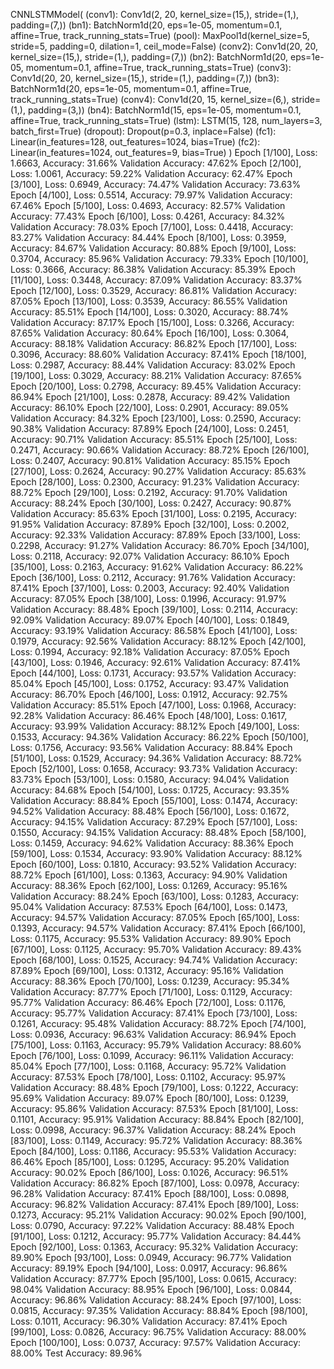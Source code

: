 CNNLSTMModel(
  (conv1): Conv1d(2, 20, kernel_size=(15,), stride=(1,), padding=(7,))
  (bn1): BatchNorm1d(20, eps=1e-05, momentum=0.1, affine=True, track_running_stats=True)
  (pool): MaxPool1d(kernel_size=5, stride=5, padding=0, dilation=1, ceil_mode=False)
  (conv2): Conv1d(20, 20, kernel_size=(15,), stride=(1,), padding=(7,))
  (bn2): BatchNorm1d(20, eps=1e-05, momentum=0.1, affine=True, track_running_stats=True)
  (conv3): Conv1d(20, 20, kernel_size=(15,), stride=(1,), padding=(7,))
  (bn3): BatchNorm1d(20, eps=1e-05, momentum=0.1, affine=True, track_running_stats=True)
  (conv4): Conv1d(20, 15, kernel_size=(6,), stride=(1,), padding=(3,))
  (bn4): BatchNorm1d(15, eps=1e-05, momentum=0.1, affine=True, track_running_stats=True)
  (lstm): LSTM(15, 128, num_layers=3, batch_first=True)
  (dropout): Dropout(p=0.3, inplace=False)
  (fc1): Linear(in_features=128, out_features=1024, bias=True)
  (fc2): Linear(in_features=1024, out_features=9, bias=True)
)
Epoch [1/100], Loss: 1.6663, Accuracy: 31.66%
Validation Accuracy: 47.62%
Epoch [2/100], Loss: 1.0061, Accuracy: 59.22%
Validation Accuracy: 62.47%
Epoch [3/100], Loss: 0.6949, Accuracy: 74.47%
Validation Accuracy: 73.63%
Epoch [4/100], Loss: 0.5514, Accuracy: 79.97%
Validation Accuracy: 67.46%
Epoch [5/100], Loss: 0.4693, Accuracy: 82.57%
Validation Accuracy: 77.43%
Epoch [6/100], Loss: 0.4261, Accuracy: 84.32%
Validation Accuracy: 78.03%
Epoch [7/100], Loss: 0.4418, Accuracy: 83.27%
Validation Accuracy: 84.44%
Epoch [8/100], Loss: 0.3959, Accuracy: 84.67%
Validation Accuracy: 80.88%
Epoch [9/100], Loss: 0.3704, Accuracy: 85.96%
Validation Accuracy: 79.33%
Epoch [10/100], Loss: 0.3666, Accuracy: 86.38%
Validation Accuracy: 85.39%
Epoch [11/100], Loss: 0.3448, Accuracy: 87.09%
Validation Accuracy: 83.37%
Epoch [12/100], Loss: 0.3529, Accuracy: 86.81%
Validation Accuracy: 87.05%
Epoch [13/100], Loss: 0.3539, Accuracy: 86.55%
Validation Accuracy: 85.51%
Epoch [14/100], Loss: 0.3020, Accuracy: 88.74%
Validation Accuracy: 87.17%
Epoch [15/100], Loss: 0.3266, Accuracy: 87.65%
Validation Accuracy: 80.64%
Epoch [16/100], Loss: 0.3064, Accuracy: 88.18%
Validation Accuracy: 86.82%
Epoch [17/100], Loss: 0.3096, Accuracy: 88.60%
Validation Accuracy: 87.41%
Epoch [18/100], Loss: 0.2987, Accuracy: 88.44%
Validation Accuracy: 83.02%
Epoch [19/100], Loss: 0.3029, Accuracy: 88.21%
Validation Accuracy: 87.65%
Epoch [20/100], Loss: 0.2798, Accuracy: 89.45%
Validation Accuracy: 86.94%
Epoch [21/100], Loss: 0.2878, Accuracy: 89.42%
Validation Accuracy: 86.10%
Epoch [22/100], Loss: 0.2901, Accuracy: 89.05%
Validation Accuracy: 84.32%
Epoch [23/100], Loss: 0.2590, Accuracy: 90.38%
Validation Accuracy: 87.89%
Epoch [24/100], Loss: 0.2451, Accuracy: 90.71%
Validation Accuracy: 85.51%
Epoch [25/100], Loss: 0.2471, Accuracy: 90.66%
Validation Accuracy: 88.72%
Epoch [26/100], Loss: 0.2407, Accuracy: 90.81%
Validation Accuracy: 85.15%
Epoch [27/100], Loss: 0.2624, Accuracy: 90.27%
Validation Accuracy: 85.63%
Epoch [28/100], Loss: 0.2300, Accuracy: 91.23%
Validation Accuracy: 88.72%
Epoch [29/100], Loss: 0.2192, Accuracy: 91.70%
Validation Accuracy: 88.24%
Epoch [30/100], Loss: 0.2427, Accuracy: 90.87%
Validation Accuracy: 85.63%
Epoch [31/100], Loss: 0.2195, Accuracy: 91.95%
Validation Accuracy: 87.89%
Epoch [32/100], Loss: 0.2002, Accuracy: 92.33%
Validation Accuracy: 87.89%
Epoch [33/100], Loss: 0.2298, Accuracy: 91.27%
Validation Accuracy: 86.70%
Epoch [34/100], Loss: 0.2118, Accuracy: 92.07%
Validation Accuracy: 86.10%
Epoch [35/100], Loss: 0.2163, Accuracy: 91.62%
Validation Accuracy: 86.22%
Epoch [36/100], Loss: 0.2112, Accuracy: 91.76%
Validation Accuracy: 87.41%
Epoch [37/100], Loss: 0.2003, Accuracy: 92.40%
Validation Accuracy: 87.05%
Epoch [38/100], Loss: 0.1996, Accuracy: 91.97%
Validation Accuracy: 88.48%
Epoch [39/100], Loss: 0.2114, Accuracy: 92.09%
Validation Accuracy: 89.07%
Epoch [40/100], Loss: 0.1849, Accuracy: 93.19%
Validation Accuracy: 86.58%
Epoch [41/100], Loss: 0.1979, Accuracy: 92.56%
Validation Accuracy: 88.12%
Epoch [42/100], Loss: 0.1994, Accuracy: 92.18%
Validation Accuracy: 87.05%
Epoch [43/100], Loss: 0.1946, Accuracy: 92.61%
Validation Accuracy: 87.41%
Epoch [44/100], Loss: 0.1731, Accuracy: 93.57%
Validation Accuracy: 85.04%
Epoch [45/100], Loss: 0.1752, Accuracy: 93.47%
Validation Accuracy: 86.70%
Epoch [46/100], Loss: 0.1912, Accuracy: 92.75%
Validation Accuracy: 85.51%
Epoch [47/100], Loss: 0.1968, Accuracy: 92.28%
Validation Accuracy: 86.46%
Epoch [48/100], Loss: 0.1617, Accuracy: 93.99%
Validation Accuracy: 88.12%
Epoch [49/100], Loss: 0.1533, Accuracy: 94.36%
Validation Accuracy: 86.22%
Epoch [50/100], Loss: 0.1756, Accuracy: 93.56%
Validation Accuracy: 88.84%
Epoch [51/100], Loss: 0.1529, Accuracy: 94.36%
Validation Accuracy: 88.72%
Epoch [52/100], Loss: 0.1658, Accuracy: 93.73%
Validation Accuracy: 83.73%
Epoch [53/100], Loss: 0.1580, Accuracy: 94.04%
Validation Accuracy: 84.68%
Epoch [54/100], Loss: 0.1725, Accuracy: 93.35%
Validation Accuracy: 88.84%
Epoch [55/100], Loss: 0.1474, Accuracy: 94.52%
Validation Accuracy: 88.48%
Epoch [56/100], Loss: 0.1672, Accuracy: 94.15%
Validation Accuracy: 87.29%
Epoch [57/100], Loss: 0.1550, Accuracy: 94.15%
Validation Accuracy: 88.48%
Epoch [58/100], Loss: 0.1459, Accuracy: 94.62%
Validation Accuracy: 88.36%
Epoch [59/100], Loss: 0.1534, Accuracy: 93.90%
Validation Accuracy: 88.12%
Epoch [60/100], Loss: 0.1810, Accuracy: 93.52%
Validation Accuracy: 88.72%
Epoch [61/100], Loss: 0.1363, Accuracy: 94.90%
Validation Accuracy: 88.36%
Epoch [62/100], Loss: 0.1269, Accuracy: 95.16%
Validation Accuracy: 88.24%
Epoch [63/100], Loss: 0.1283, Accuracy: 95.04%
Validation Accuracy: 87.53%
Epoch [64/100], Loss: 0.1473, Accuracy: 94.57%
Validation Accuracy: 87.05%
Epoch [65/100], Loss: 0.1393, Accuracy: 94.57%
Validation Accuracy: 87.41%
Epoch [66/100], Loss: 0.1175, Accuracy: 95.53%
Validation Accuracy: 89.90%
Epoch [67/100], Loss: 0.1125, Accuracy: 95.70%
Validation Accuracy: 89.43%
Epoch [68/100], Loss: 0.1525, Accuracy: 94.74%
Validation Accuracy: 87.89%
Epoch [69/100], Loss: 0.1312, Accuracy: 95.16%
Validation Accuracy: 88.36%
Epoch [70/100], Loss: 0.1239, Accuracy: 95.34%
Validation Accuracy: 87.77%
Epoch [71/100], Loss: 0.1129, Accuracy: 95.77%
Validation Accuracy: 86.46%
Epoch [72/100], Loss: 0.1176, Accuracy: 95.77%
Validation Accuracy: 87.41%
Epoch [73/100], Loss: 0.1261, Accuracy: 95.48%
Validation Accuracy: 88.72%
Epoch [74/100], Loss: 0.0936, Accuracy: 96.63%
Validation Accuracy: 86.94%
Epoch [75/100], Loss: 0.1163, Accuracy: 95.79%
Validation Accuracy: 88.60%
Epoch [76/100], Loss: 0.1099, Accuracy: 96.11%
Validation Accuracy: 85.04%
Epoch [77/100], Loss: 0.1168, Accuracy: 95.72%
Validation Accuracy: 87.53%
Epoch [78/100], Loss: 0.1102, Accuracy: 95.97%
Validation Accuracy: 88.48%
Epoch [79/100], Loss: 0.1222, Accuracy: 95.69%
Validation Accuracy: 89.07%
Epoch [80/100], Loss: 0.1239, Accuracy: 95.86%
Validation Accuracy: 87.53%
Epoch [81/100], Loss: 0.1101, Accuracy: 95.91%
Validation Accuracy: 88.84%
Epoch [82/100], Loss: 0.0998, Accuracy: 96.37%
Validation Accuracy: 88.24%
Epoch [83/100], Loss: 0.1149, Accuracy: 95.72%
Validation Accuracy: 88.36%
Epoch [84/100], Loss: 0.1186, Accuracy: 95.53%
Validation Accuracy: 86.46%
Epoch [85/100], Loss: 0.1295, Accuracy: 95.20%
Validation Accuracy: 90.02%
Epoch [86/100], Loss: 0.1026, Accuracy: 96.51%
Validation Accuracy: 86.82%
Epoch [87/100], Loss: 0.0978, Accuracy: 96.28%
Validation Accuracy: 87.41%
Epoch [88/100], Loss: 0.0898, Accuracy: 96.82%
Validation Accuracy: 87.41%
Epoch [89/100], Loss: 0.1273, Accuracy: 95.21%
Validation Accuracy: 90.02%
Epoch [90/100], Loss: 0.0790, Accuracy: 97.22%
Validation Accuracy: 88.48%
Epoch [91/100], Loss: 0.1212, Accuracy: 95.77%
Validation Accuracy: 84.44%
Epoch [92/100], Loss: 0.1363, Accuracy: 95.32%
Validation Accuracy: 89.90%
Epoch [93/100], Loss: 0.0949, Accuracy: 96.77%
Validation Accuracy: 89.19%
Epoch [94/100], Loss: 0.0917, Accuracy: 96.86%
Validation Accuracy: 87.77%
Epoch [95/100], Loss: 0.0615, Accuracy: 98.04%
Validation Accuracy: 88.95%
Epoch [96/100], Loss: 0.0844, Accuracy: 96.86%
Validation Accuracy: 88.24%
Epoch [97/100], Loss: 0.0815, Accuracy: 97.35%
Validation Accuracy: 88.84%
Epoch [98/100], Loss: 0.1011, Accuracy: 96.30%
Validation Accuracy: 87.41%
Epoch [99/100], Loss: 0.0826, Accuracy: 96.75%
Validation Accuracy: 88.00%
Epoch [100/100], Loss: 0.0737, Accuracy: 97.57%
Validation Accuracy: 88.00%
Test Accuracy: 89.96%